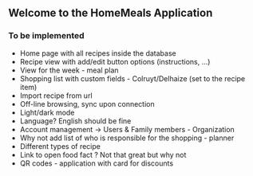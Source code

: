 ## Welcome to the HomeMeals Application



### To be implemented

- Home page with all recipes inside the database
- Recipe view with add/edit button options (instructions, ...)
- View for the week - meal plan
- Shopping list with custom fields - Colruyt/Delhaize (set to the recipe item)
- Import recipe from url 
- Off-line browsing, sync upon connection
- Light/dark mode
- Language? English should be fine
- Account management -> Users & Family members - Organization
- Why not add list of who is responsible for the shopping - planner
- Different types of recipe
- Link to open food fact ? Not that great but why not
- QR codes - application with card for discounts 
